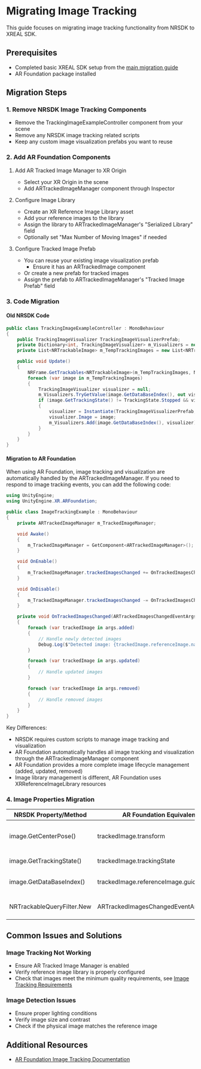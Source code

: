 # Migrating Image Tracking

This guide focuses on migrating image tracking functionality from NRSDK to XREAL SDK.

## Prerequisites
- Completed basic XREAL SDK setup from the [main migration guide](0_intro.md)
- AR Foundation package installed

## Migration Steps

### 1. Remove NRSDK Image Tracking Components
- Remove the TrackingImageExampleController component from your scene
- Remove any NRSDK image tracking related scripts
- Keep any custom image visualization prefabs you want to reuse

### 2. Add AR Foundation Components
1. Add AR Tracked Image Manager to XR Origin
   - Select your XR Origin in the scene
   - Add ARTrackedImageManager component through Inspector

2. Configure Image Library
   - Create an XR Reference Image Library asset
   - Add your reference images to the library
   - Assign the library to ARTrackedImageManager's "Serialized Library" field
   - Optionally set "Max Number of Moving Images" if needed

3. Configure Tracked Image Prefab
   - You can reuse your existing image visualization prefab
     - Ensure it has an ARTrackedImage component
   - Or create a new prefab for tracked images
   - Assign the prefab to ARTrackedImageManager's "Tracked Image Prefab" field

### 3. Code Migration

#### Old NRSDK Code
```csharp
public class TrackingImageExampleController : MonoBehaviour
{
    public TrackingImageVisualizer TrackingImageVisualizerPrefab;
    private Dictionary<int, TrackingImageVisualizer> m_Visualizers = new Dictionary<int, TrackingImageVisualizer>();
    private List<NRTrackableImage> m_TempTrackingImages = new List<NRTrackableImage>();

    public void Update()
    {
        NRFrame.GetTrackables<NRTrackableImage>(m_TempTrackingImages, NRTrackableQueryFilter.New);
        foreach (var image in m_TempTrackingImages)
        {
            TrackingImageVisualizer visualizer = null;
            m_Visualizers.TryGetValue(image.GetDataBaseIndex(), out visualizer);
            if (image.GetTrackingState() != TrackingState.Stopped && visualizer == null)
            {
                visualizer = Instantiate(TrackingImageVisualizerPrefab, image.GetCenterPose().position, image.GetCenterPose().rotation);
                visualizer.Image = image;
                m_Visualizers.Add(image.GetDataBaseIndex(), visualizer);
            }
        }
    }
}
```

#### Migration to AR Foundation
When using AR Foundation, image tracking and visualization are automatically handled by the ARTrackedImageManager. If you need to respond to image tracking events, you can add the following code:

```csharp
using UnityEngine;
using UnityEngine.XR.ARFoundation;

public class ImageTrackingExample : MonoBehaviour
{
    private ARTrackedImageManager m_TrackedImageManager;

    void Awake()
    {
        m_TrackedImageManager = GetComponent<ARTrackedImageManager>();
    }

    void OnEnable()
    {
        m_TrackedImageManager.trackedImagesChanged += OnTrackedImagesChanged;
    }

    void OnDisable()
    {
        m_TrackedImageManager.trackedImagesChanged -= OnTrackedImagesChanged;
    }

    private void OnTrackedImagesChanged(ARTrackedImagesChangedEventArgs args)
    {
        foreach (var trackedImage in args.added)
        {
            // Handle newly detected images
            Debug.Log($"Detected image: {trackedImage.referenceImage.name}");
        }

        foreach (var trackedImage in args.updated)
        {
            // Handle updated images
        }

        foreach (var trackedImage in args.removed)
        {
            // Handle removed images
        }
    }
}
```

Key Differences:
- NRSDK requires custom scripts to manage image tracking and visualization
- AR Foundation automatically handles all image tracking and visualization through the ARTrackedImageManager component
- AR Foundation provides a more complete image lifecycle management (added, updated, removed)
- Image library management is different, AR Foundation uses XRReferenceImageLibrary resources

### 4. Image Properties Migration

| NRSDK Property/Method | AR Foundation Equivalent | Description |
|----------------------|-------------------------|-------------|
| image.GetCenterPose() | trackedImage.transform | Image position and direction |
| image.GetTrackingState() | trackedImage.trackingState | Tracking state |
| image.GetDataBaseIndex() | trackedImage.referenceImage.guid | Image unique identifier |
| NRTrackableQueryFilter.New | ARTrackedImagesChangedEventArgs.added | Newly detected images |

## Common Issues and Solutions

### Image Tracking Not Working
- Ensure AR Tracked Image Manager is enabled
- Verify reference image library is properly configured
- Check that images meet the minimum quality requirements, see [Image Tracking Requirements](../08_Image%20Tracking/intro.md#requirements)

### Image Detection Issues
- Ensure proper lighting conditions
- Verify image size and contrast
- Check if the physical image matches the reference image

## Additional Resources
- [AR Foundation Image Tracking Documentation](https://docs.unity3d.com/Packages/com.unity.xr.arfoundation@5.0/manual/features/image-tracking.html)
